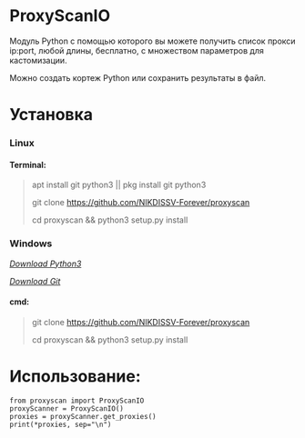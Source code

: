 # ProxyScanIO

Модуль Python с помощью которого вы можете получить список прокси ip:port, любой длины, бесплатно, с множеством параметров для кастомизации.

Можно создать кортеж Python или сохранить результаты в файл.


# Установка

### Linux

#### Terminal:
> apt install git python3 || pkg install git python3
>
> git clone https://github.com/NIKDISSV-Forever/proxyscan
> 
> cd proxyscan && python3 setup.py install


### Windows

*[Download Python3](https://www.python.org/downloads/)*

*[Download Git](https://git-scm.com/download)*

#### cmd:
> git clone https://github.com/NIKDISSV-Forever/proxyscan
> 
> cd proxyscan && python3 setup.py install

# Использование:

```python3
from proxyscan import ProxyScanIO
proxyScanner = ProxyScanIO()
proxies = proxyScanner.get_proxies()
print(*proxies, sep="\n")
```